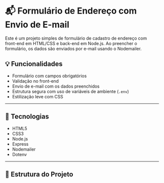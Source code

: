 # 📬 Formulário de Endereço com Envio de E-mail

Este é um projeto simples de formulário de cadastro de endereço com front-end em HTML/CSS e back-end em Node.js. Ao preencher o formulário, os dados são enviados por e-mail usando o Nodemailer.

## 💡 Funcionalidades

- Formulário com campos obrigatórios
- Validação no front-end
- Envio de e-mail com os dados preenchidos
- Estrutura segura com uso de variáveis de ambiente (`.env`)
- Estilização leve com CSS

---

## 🚀 Tecnologias

- HTML5
- CSS3
- Node.js
- Express
- Nodemailer
- Dotenv

---

## 📂 Estrutura do Projeto

